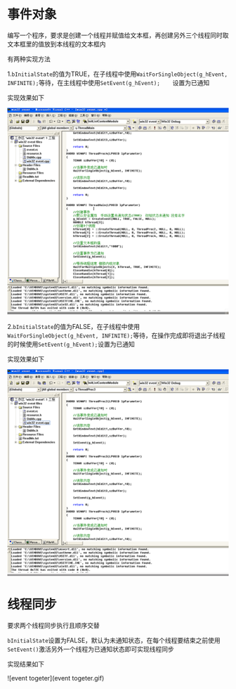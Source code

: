 # 事件对象



编写一个程序，要求是创建一个线程并赋值给文本框，再创建另外三个线程同时取文本框里的值放到本线程的文本框内



有两种实现方法



1.`bInitialState`的值为TRUE，在子线程中使用`WaitForSingleObject(g_hEvent, INFINITE);`等待，在主线程中使用`SetEvent(g_hEvent);	`设置为已通知



实现效果如下



![event](event.gif)



2.`bInitialState`的值为FALSE，在子线程中使用`WaitForSingleObject(g_hEvent, INFINITE);`等待，在操作完成即将退出子线程的时候使用`SetEvent(g_hEvent);`设置为已通知



实现效果如下



![event3](event3.gif)



# 线程同步



要求两个线程同步执行且顺序交替



`bInitialState`设置为FALSE，默认为未通知状态，在每个线程要结束之前使用`SetEvent()`激活另外一个线程为已通知状态即可实现线程同步



实现结果如下



![event togeter](event togeter.gif)